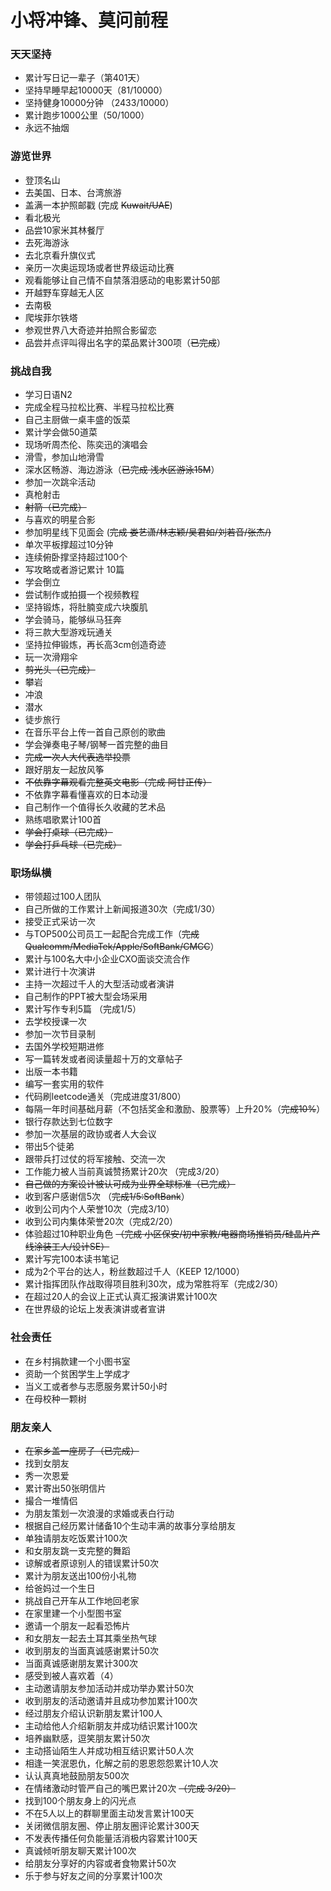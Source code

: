 # 小将冲锋、莫问前程
### 天天坚持
* 累计写日记一辈子（第401天）
* 坚持早睡早起10000天（81/10000）
* 坚持健身10000分钟 （2433/10000）
* 累计跑步1000公里（50/1000）
* 永远不抽烟
### 游览世界
* 登顶名山
* 去美国、日本、台湾旅游
* 盖满一本护照邮戳 (完成 ~~Kuwait/UAE~~)
* 看北极光
* 品尝10家米其林餐厅
* 去死海游泳
* 去北京看升旗仪式
* 亲历一次奥运现场或者世界级运动比赛
* 观看能够让自己情不自禁落泪感动的电影累计50部
* 开越野车穿越无人区
* 去南极
* 爬埃菲尔铁塔
* 参观世界八大奇迹并拍照合影留恋
* 品尝并点评叫得出名字的菜品累计300项（~~已完成~~）
### 挑战自我
* 学习日语N2
* 完成全程马拉松比赛、半程马拉松比赛
* 自己主厨做一桌丰盛的饭菜
* 累计学会做50道菜
* 现场听周杰伦、陈奕迅的演唱会
* 滑雪，参加山地滑雪
* 深水区畅游、海边游泳（~~已完成 浅水区游泳15M~~）
* 参加一次跳伞活动
* 真枪射击
* ~~射箭（已完成）~~
* 与喜欢的明星合影
* 参加明星线下见面会 (~~完成 娄艺潇/林志颖/吴君如/刘若音/张杰/)~~
* 单次平板撑超过10分钟
* 连续俯卧撑坚持超过100个
* 写攻略或者游记累计 10篇
* 学会倒立
* 尝试制作或拍摄一个视频教程
* 坚持锻炼，将肚腩变成六块腹肌
* 学会骑马，能够纵马狂奔
* 将三款大型游戏玩通关
* 坚持拉伸锻炼，再长高3cm创造奇迹
* 玩一次滑翔伞
* ~~剪光头（已完成）~~
* 攀岩
* 冲浪
* 潜水
* 徒步旅行
* 在音乐平台上传一首自己原创的歌曲
* 学会弹奏电子琴/钢琴一首完整的曲目
* ~~完成一次人大代表选举投票~~
* 跟好朋友一起放风筝
* ~~不依靠字幕观看完整英文电影（完成 阿甘正传）~~
* 不依靠字幕看懂喜欢的日本动漫
* 自己制作一个值得长久收藏的艺术品
* 熟练唱歌累计100首
* ~~学会打桌球（已完成）~~
* ~~学会打乒乓球（已完成）~~
### 职场纵横
* 带领超过100人团队
* 自己所做的工作累计上新闻报道30次（完成1/30）
* 接受正式采访一次
* 与TOP500公司员工一起配合完成工作（~~完成Qualcomm/MediaTek/Apple/SoftBank/CMCC~~）
* 累计与100名大中小企业CXO面谈交流合作
* 累计进行十次演讲
* 主持一次超过千人的大型活动或者演讲
* 自己制作的PPT被大型会场采用
* 累计写作专利5篇 （完成1/5）
* 去学校授课一次
* 参加一次节目录制
* 去国外学校短期进修
* 写一篇转发或者阅读量超十万的文章帖子
* 出版一本书籍
* 编写一套实用的软件
* 代码刷leetcode通关（完成进度31/800）
* 每隔一年时间基础月薪（不包括奖金和激励、股票等）上升20%（~~完成10%~~）
* 银行存款达到七位数字
* 参加一次基层的政协或者人大会议
* 带出5个徒弟
* 跟带兵打过仗的将军接触、交流一次
* 工作能力被人当前真诚赞扬累计20次 （完成3/20）
* ~~自己做的方案设计被认可成为业界全球标准（已完成）~~
* 收到客户感谢信5次 （~~完成1/5:SoftBank~~）
* 收到公司内个人荣誉10次（完成3/10）
* 收到公司内集体荣誉20次（完成2/20）
* 体验超过10种职业角色 ~~（完成 小区保安/初中家教/电器商场推销员/硅晶片产线涂装工人/设计SE）~~
* 累计写完100本读书笔记
* 成为2个平台的达人，粉丝数超过千人（KEEP 12/1000）
* 累计指挥团队作战取得项目胜利30次，成为常胜将军（完成2/30）
* 在超过20人的会议上正式认真汇报演讲累计100次
* 在世界级的论坛上发表演讲或者宣讲
### 社会责任
* 在乡村捐款建一个小图书室
* 资助一个贫困学生上学成才
* 当义工或者参与志愿服务累计50小时
* 在母校种一颗树
### 朋友亲人
* ~~在家乡盖一座房子（已完成）~~
* 找到女朋友
* 秀一次恩爱
* 累计寄出50张明信片
* 撮合一堆情侣
* 为朋友策划一次浪漫的求婚或表白行动
* 根据自己经历累计储备10个生动丰满的故事分享给朋友
* 单独请朋友吃饭累计100次
* 和女朋友跳一支完整的舞蹈
* 谅解或者原谅别人的错误累计50次
* 累计为朋友送出100份小礼物
* 给爸妈过一个生日
* 挑战自己开车从工作地回老家
* 在家里建一个小型图书室
* 邀请一个朋友一起看恐怖片
* 和女朋友一起去土耳其乘坐热气球
* 收到朋友的当面真诚感谢累计50次
* 当面真诚感谢朋友累计300次
* 感受到被人喜欢着（4）
* 主动邀请朋友参加活动并成功举办累计50次
* 收到朋友的活动邀请并且成功参加累计100次
* 经过朋友介绍认识新朋友累计100人
* 主动给他人介绍新朋友并成功结识累计100次
* 培养幽默感，逗笑朋友累计50次
* 主动搭讪陌生人并成功相互结识累计50人次
* 相逢一笑泯恩仇，化解之前的恩恩怨怨累计10人次
* 认认真真地鼓励朋友500次
* 在情绪激动时管严自己的嘴巴累计20次 ~~（完成 3/20）~~
* 找到100个朋友身上的闪光点
* 不在5人以上的群聊里面主动发言累计100天
* 关闭微信朋友圈、停止朋友圈评论累计300天
* 不发表传播任何负能量活消极内容累计100天
* 真诚倾听朋友聊天累计100次
* 给朋友分享好的内容或者食物累计50次
* 乐于参与好友之间的分享累计100次